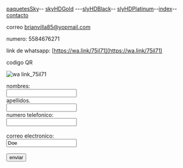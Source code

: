 [paquetesSky](./paquetesSky.md)-- [skyHDGold](./skyHDGold.md) ---[slyHDBlack](./slyHDBlack.md)-- [slyHDPlatinum](./slyHDPlatinum.md)--[index](./index.md)--[contacto](./contacto.md)



correo brianvilla85@yopmail.com


numero: 5584676271


link de whatsapp: [https://wa.link/75il71](https://wa.link/75il71)


codigo QR

![wa link_75il71](https://user-images.githubusercontent.com/99779186/158484647-329879d5-dc81-430e-89ee-cda8635023ba.png)



<form action="/action_page.php">
  <label for="name"> nombres:</label><br>
  <input type="text" id="name" name="name" value=""><br>
    <label for="lname">apellidos.</label><br>
    <input type="text" id="lname" name="lname" value=""> <br>
  <label for="lname">numero telefonico:</label><br>
  <input type="text" id="lname" name="lname" value=""><br><br>
  <label for="lname">correo electronico:</label><br>
  <input type="text" id="lname" name="lname" value="Doe"><br><br>
<input type="submit" value="enviar">
    </form>
